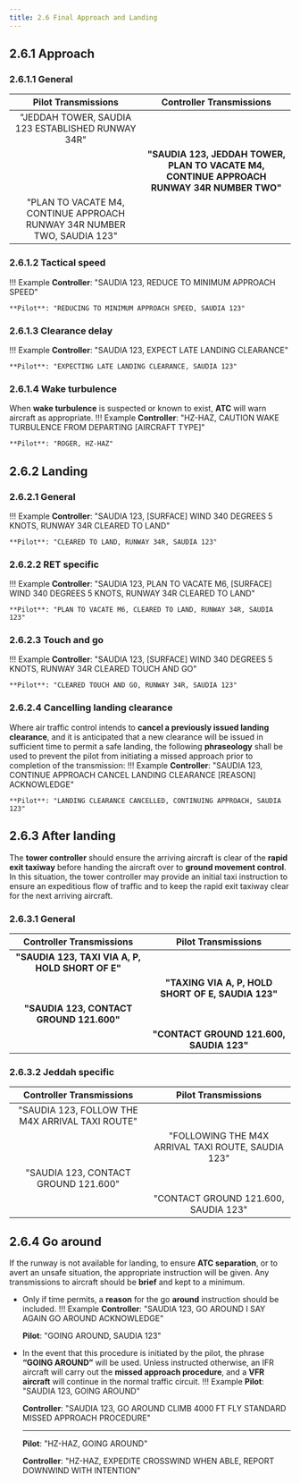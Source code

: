 ```yaml
---
title: 2.6 Final Approach and Landing
---
```


## 2.6.1 Approach
### 2.6.1.1 General
|                          **Pilot Transmissions**                         |                                **Controller Transmissions**                                |
|:------------------------------------------------------------------------:|:------------------------------------------------------------------------------------------:|
|             "JEDDAH TOWER, SAUDIA 123 ESTABLISHED RUNWAY 34R"            |                                                                                            |
|                                                                          | **"SAUDIA 123, JEDDAH TOWER, PLAN TO VACATE M4, CONTINUE APPROACH RUNWAY 34R NUMBER TWO"** |
| "PLAN TO VACATE M4, CONTINUE APPROACH RUNWAY 34R NUMBER TWO, SAUDIA 123" |                                                                                            |

### 2.6.1.2 Tactical speed
!!! Example
    **Controller**: "SAUDIA 123, REDUCE TO MINIMUM APPROACH SPEED"

    **Pilot**: "REDUCING TO MINIMUM APPROACH SPEED, SAUDIA 123"

### 2.6.1.3 Clearance delay
!!! Example
    **Controller**: "SAUDIA 123, EXPECT LATE LANDING CLEARANCE"

    **Pilot**: "EXPECTING LATE LANDING CLEARANCE, SAUDIA 123"

### 2.6.1.4 Wake turbulence
When **wake turbulence** is suspected or known to exist, **ATC** will warn aircraft as appropriate.
!!! Example
    **Controller**: "HZ-HAZ, CAUTION WAKE TURBULENCE FROM DEPARTING [AIRCRAFT TYPE]"

    **Pilot**: "ROGER, HZ-HAZ"

## 2.6.2 Landing
### 2.6.2.1 General
!!! Example
    **Controller**: "SAUDIA 123, [SURFACE] WIND 340 DEGREES 5 KNOTS, RUNWAY 34R CLEARED TO LAND"

    **Pilot**: "CLEARED TO LAND, RUNWAY 34R, SAUDIA 123"

### 2.6.2.2 RET specific
!!! Example
    **Controller**: "SAUDIA 123, PLAN TO VACATE M6, [SURFACE] WIND 340 DEGREES 5 KNOTS, RUNWAY 34R CLEARED TO LAND"

    **Pilot**: "PLAN TO VACATE M6, CLEARED TO LAND, RUNWAY 34R, SAUDIA 123"

### 2.6.2.3 Touch and go
!!! Example
    **Controller**: "SAUDIA 123, [SURFACE] WIND 340 DEGREES 5 KNOTS, RUNWAY 34R CLEARED TOUCH AND GO"

    **Pilot**: "CLEARED TOUCH AND GO, RUNWAY 34R, SAUDIA 123"

### 2.6.2.4 Cancelling landing clearance
Where air traffic control intends to **cancel a previously issued landing clearance**, and it is anticipated that a new clearance will be issued in sufficient time to permit a safe landing, the following **phraseology** shall be used to prevent the pilot from initiating a missed approach prior to completion of the transmission:
!!! Example
    **Controller**: "SAUDIA 123, CONTINUE APPROACH CANCEL LANDING CLEARANCE [REASON] ACKNOWLEDGE"

    **Pilot**: "LANDING CLEARANCE CANCELLED, CONTINUING APPROACH, SAUDIA 123"

## 2.6.3 After landing
The **tower controller** should ensure the arriving aircraft is clear of the **rapid exit taxiway** before handing the aircraft over to **ground movement control**. In this situation, the tower controller may provide an initial taxi instruction to ensure an expeditious flow of traffic and to keep the rapid exit taxiway clear for the next arriving aircraft.

### 2.6.3.1 General
|                      **Controller Transmissions**                        |                                   **Pilot Transmissions**                                  |
|:------------------------------------------------------------------------:|:------------------------------------------------------------------------------------------:|
|             **"SAUDIA 123, TAXI VIA A, P, HOLD SHORT OF E"**             |                                                                                            |
|                                                                          |                     **"TAXING VIA A, P, HOLD SHORT OF E, SAUDIA 123"**                     |
|                **"SAUDIA 123, CONTACT GROUND 121.600"**                  |                                                                                            |
|                                                                          |                          **"CONTACT GROUND 121.600, SAUDIA 123"**                          |

### 2.6.3.2 Jeddah specific
|                      **Controller Transmissions**                        |                                   **Pilot Transmissions**                                  |
|:------------------------------------------------------------------------:|:------------------------------------------------------------------------------------------:|
|              "SAUDIA 123, FOLLOW THE M4X ARRIVAL TAXI ROUTE"             |                                                                                            |
|                                                                          |                     "FOLLOWING THE M4X ARRIVAL TAXI ROUTE, SAUDIA 123"                     |
|                  "SAUDIA 123, CONTACT GROUND 121.600"                    |                                                                                            |
|                                                                          |                            "CONTACT GROUND 121.600, SAUDIA 123"                            |

## 2.6.4 Go around
If the runway is not available for landing, to ensure **ATC separation**, or to avert an unsafe situation, the appropriate instruction will be given. Any transmissions to aircraft should be **brief** and kept to a minimum.

- Only if time permits, a **reason** for the go **around** instruction should be included.
!!! Example
    **Controller**: "SAUDIA 123, GO AROUND I SAY AGAIN GO AROUND ACKNOWLEDGE"

    **Pilot**: "GOING AROUND, SAUDIA 123"

- In the event that this procedure is initiated by the pilot, the phrase **“GOING AROUND”** will be used. Unless instructed otherwise, an IFR aircraft will carry out the **missed approach procedure**, and a **VFR aircraft** will continue in the normal traffic circuit.
!!! Example
    **Pilot**: "SAUDIA 123, GOING AROUND"

    **Controller**: "SAUDIA 123, GO AROUND CLIMB 4000 FT FLY STANDARD MISSED APPROACH PROCEDURE"

    ---

    **Pilot**: "HZ-HAZ, GOING AROUND"

    **Controller**: "HZ-HAZ, EXPEDITE CROSSWIND WHEN ABLE, REPORT DOWNWIND WITH INTENTION"